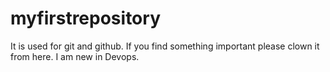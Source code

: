 # myfirstrepository
It is used for git and github.
If you find something important please clown it from here.
I am new in Devops.
